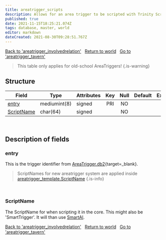 ```yaml
---
title: areatrigger_scripts
description: Allows for an area trigger to be scripted with Trinity Script.
published: true
date: 2021-11-15T18:25:21.074Z
tags: database, master, world
editor: markdown
dateCreated: 2021-08-30T09:28:51.767Z
---
```


<a href="https://dev.trinitycore.info/en/database/master/world/areatrigger_involvedrelation" class="mt-5 v-btn v-btn--depressed v-btn--flat v-btn--outlined theme--light v-size--default darkblue--text text--lighten-3"><span class="v-btn__content"><i aria-hidden="true" class="v-icon notranslate v-icon--left mdi mdi-arrow-left theme--light"></i><span>Back to 'areatrigger_involvedrelation'</span></span></a>&nbsp;&nbsp;&nbsp;<a href="https://dev.trinitycore.info/en/database/master/world/home" class="mt-5 v-btn v-btn--depressed v-btn--flat v-btn--outlined theme--light v-size--default darkblue--text text--lighten-3"><span class="v-btn__content"><i aria-hidden="true" class="v-icon notranslate v-icon--left mdi mdi-home-outline theme--light"></i><span>Return to world</span></span></a>&nbsp;&nbsp;&nbsp;<a href="https://dev.trinitycore.info/en/database/master/world/areatrigger_tavern" class="mt-5 v-btn v-btn--depressed v-btn--flat v-btn--outlined theme--light v-size--default darkblue--text text--lighten-3"><span class="v-btn__content"><span>Go to 'areatrigger_tavern'</span><i aria-hidden="true" class="v-icon notranslate v-icon--right mdi mdi-arrow-right theme--light"></i></span></a>

> This table only applies for old-school AreaTriggers!
{.is-warning}

## Structure

| Field | Type | Attributes | Key | Null | Default | Extra | Comment |
| --- | --- | --- | :---: | :---: | --- | --- | --- |
| [entry](#entry) | mediumint(8) | signed | PRI | NO |  |  |  |
| [ScriptName](#scriptname) | char(64) | signed |  | NO |  |  |  |
&nbsp;
## Description of fields

### entry
This is the trigger identifier from [AreaTrigger.db2](https://wow.tools/dbc/?dbc=areatrigger){target=_blank}.

> ScriptNames for new areatrigger system are applied inside [areatrigger_template.ScriptName](/database/master/world/areatrigger_template#scriptname)
{.is-info}

&nbsp;

### ScriptName
The ScriptName for when scripting it in the core.
This might also be 'SmartTrigger'. It will than use [SmartAI](/database/master/world/smart_scripts).
&nbsp;

<a href="https://dev.trinitycore.info/en/database/master/world/areatrigger_involvedrelation" class="mt-5 v-btn v-btn--depressed v-btn--flat v-btn--outlined theme--light v-size--default darkblue--text text--lighten-3"><span class="v-btn__content"><i aria-hidden="true" class="v-icon notranslate v-icon--left mdi mdi-arrow-left theme--light"></i><span>Back to 'areatrigger_involvedrelation'</span></span></a>&nbsp;&nbsp;&nbsp;<a href="https://dev.trinitycore.info/en/database/master/world/home" class="mt-5 v-btn v-btn--depressed v-btn--flat v-btn--outlined theme--light v-size--default darkblue--text text--lighten-3"><span class="v-btn__content"><i aria-hidden="true" class="v-icon notranslate v-icon--left mdi mdi-home-outline theme--light"></i><span>Return to world</span></span></a>&nbsp;&nbsp;&nbsp;<a href="https://dev.trinitycore.info/en/database/master/world/areatrigger_tavern" class="mt-5 v-btn v-btn--depressed v-btn--flat v-btn--outlined theme--light v-size--default darkblue--text text--lighten-3"><span class="v-btn__content"><span>Go to 'areatrigger_tavern'</span><i aria-hidden="true" class="v-icon notranslate v-icon--right mdi mdi-arrow-right theme--light"></i></span></a>

